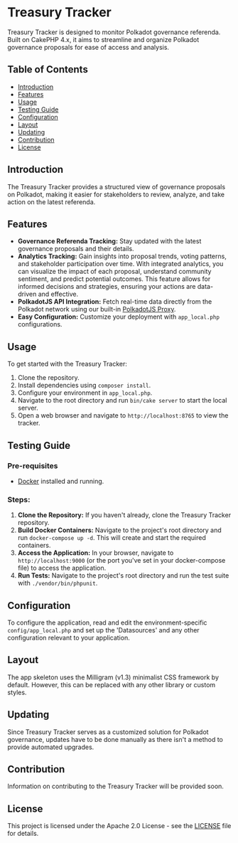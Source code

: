 # Treasury Tracker

Treasury Tracker is designed to monitor Polkadot governance referenda. Built on CakePHP 4.x, it aims to streamline and organize Polkadot governance proposals for ease of access and analysis.

## Table of Contents
- [Introduction](#introduction)
- [Features](#features)
- [Usage](#usage)
- [Testing Guide](#testing-guide)
- [Configuration](#configuration)
- [Layout](#layout)
- [Updating](#updating)
- [Contribution](#contribution)
- [License](#license)

## Introduction

The Treasury Tracker provides a structured view of governance proposals on Polkadot, making it easier for stakeholders to review, analyze, and take action on the latest referenda.

## Features

- **Governance Referenda Tracking:** Stay updated with the latest governance proposals and their details.
- **Analytics Tracking:** Gain insights into proposal trends, voting patterns, and stakeholder participation over time. With integrated analytics, you can visualize the impact of each proposal, understand community sentiment, and predict potential outcomes. This feature allows for informed decisions and strategies, ensuring your actions are data-driven and effective.
- **PolkadotJS API Integration:** Fetch real-time data directly from the Polkadot network using our built-in [PolkadotJS Proxy](https://github.com/stake-plus/polkadotjs-proxy).
- **Easy Configuration:** Customize your deployment with `app_local.php` configurations.

## Usage

To get started with the Treasury Tracker:

1. Clone the repository.
2. Install dependencies using `composer install`.
3. Configure your environment in `app_local.php`.
4. Navigate to the root directory and run `bin/cake server` to start the local server.
5. Open a web browser and navigate to `http://localhost:8765` to view the tracker.

## Testing Guide

### Pre-requisites

- [Docker](https://www.docker.com/) installed and running.

### Steps:

1. **Clone the Repository:** If you haven't already, clone the Treasury Tracker repository.
2. **Build Docker Containers:** Navigate to the project's root directory and run `docker-compose up -d`. This will create and start the required containers.
3. **Access the Application:** In your browser, navigate to `http://localhost:9000` (or the port you've set in your docker-compose file) to access the application.
4. **Run Tests:** Navigate to the project's root directory and run the test suite with `./vendor/bin/phpunit`.

## Configuration

To configure the application, read and edit the environment-specific `config/app_local.php` and set up the 'Datasources' and any other configuration relevant to your application. 

## Layout

The app skeleton uses the Milligram (v1.3) minimalist CSS framework by default. However, this can be replaced with any other library or custom styles.

## Updating

Since Treasury Tracker serves as a customized solution for Polkadot governance, updates have to be done manually as there isn't a method to provide automated upgrades.

## Contribution

Information on contributing to the Treasury Tracker will be provided soon.

## License

This project is licensed under the Apache 2.0 License - see the [LICENSE](LICENSE) file for details.
